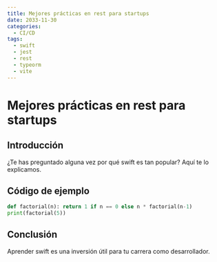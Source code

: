 ```yaml
---
title: Mejores prácticas en rest para startups
date: 2033-11-30
categories:
  - CI/CD
tags:
  - swift
  - jest
  - rest
  - typeorm
  - vite
---
```


# Mejores prácticas en rest para startups

## Introducción

¿Te has preguntado alguna vez por qué swift es tan popular? Aquí te lo explicamos.

## Código de ejemplo

```python
def factorial(n): return 1 if n == 0 else n * factorial(n-1)
print(factorial(5))
```

## Conclusión

Aprender swift es una inversión útil para tu carrera como desarrollador.